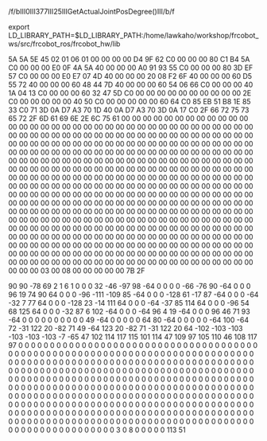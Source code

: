 /f/bIII0III377III25IIIGetActualJointPosDegree()III/b/f

export LD_LIBRARY_PATH=$LD_LIBRARY_PATH:/home/lawkaho/workshop/frcobot_ws/src/frcobot_ros/frcobot_hw/lib

5A 5A 5E 45 02 01 06 01 00 00 00 00 D4 9F 62 C0 00 00 00 80 C1 B4 5A C0 00 00 00 E0 0F 4A 5A 40 00 00 00 A0 91 93 55 C0 00 00 00 80 3D EF 57 C0 00 00 00 E0 E7 07 4D 40 00 00 00 20 08 F2 6F 40 00 00 00 60 D5 55 72 40 00 00 00 60 48 44 7D 40 00 00 00 60 54 06 66 C0 00 00 00 40 1A 04 13 C0 00 00 00 60 32 47 5D C0 00 00 00 00 00 00 00 00 00 00 2E C0 00 00 00 00 00 40 50 C0 00 00 00 00 00 60 64 C0 85 EB 51 B8 1E 85 33 C0 71 3D 0A D7 A3 70 1D 40 0A D7 A3 70 3D 0A 17 C0 2F 66 72 75 73 65 72 2F 6D 61 69 6E 2E 6C 75 61 00 00 00 00 00 00 00 00 00 00 00 00 00 00 00 00 00 00 00 00 00 00 00 00 00 00 00 00 00 00 00 00 00 00 00 00 00 00 00 00 00 00 00 00 00 00 00 00 00 00 00 00 00 00 00 00 00 00 00 00 00 00 00 00 00 00 00 00 00 00 00 00 00 00 00 00 00 00 00 00 00 00 00 00 00 00 00 00 00 00 00 00 00 00 00 00 00 00 00 00 00 00 00 00 00 00 00 00 00 00 00 00 00 00 00 00 00 00 00 00 00 00 00 00 00 00 00 00 00 00 00 00 00 00 00 00 00 00 00 00 00 00 00 00 00 00 00 00 00 00 00 00 00 00 00 00 00 00 00 00 00 00 00 00 00 00 00 00 00 00 00 00 00 00 00 00 00 00 00 00 00 00 00 00 00 00 00 00 00 00 00 00 00 00 00 00 00 00 00 00 00 00 00 00 00 00 00 00 00 00 00 00 00 00 00 00 00 00 00 00 00 00 00 00 00 00 00 00 00 00 00 00 00 00 00 00 00 00 00 00 00 00 00 00 00 00 00 00 00 00 00 00 00 00 00 00 00 00 00 00 00 00 00 00 00 00 00 00 00 00 00 00 00 00 00 00 00 00 00 00 00 00 00 00 00 00 00 00 00 00 00 00 00 00 00 00 00 00 00 00 00 00 00 00 00 00 00 00 00 00 00 00 00 00 00 00 00 00 00 00 00 00 00 00 00 00 00 00 00 00 00 00 00 00 00 00 00 00 00 00 00 00 00 00 00 00 00 00 00 00 00 00 00 00 00 00 00 00 00 00 00 00 00 00 00 00 00 00 00 00 00 00 00 00 00 00 00 00 00 00 00 00 00 00 00 00 00 00 00 00 00 00 00 00 00 00 00 00 00 00 00 00 00 00 00 00 03 00 08 00 00 00 00 00 7B 2F 

90 90 -78 69 2 1 6 1 0 0 0 32 -46 -97 98 -64 0 0 0 0 -66 -76 90 -64 0 0 0 96 19 74 90 64 0 0 0 -96 -111 -109 85 -64 0 0 0 -128 61 -17 87 -64 0 0 0 -64 -32 7 77 64 0 0 0 -128 23 -14 111 64 0 0 0 -64 -37 85 114 64 0 0 0 -96 54 68 125 64 0 0 0 -32 87 6 102 -64 0 0 0 -64 96 4 19 -64 0 0 0 96 46 71 93 -64 0 0 0 0 0 0 0 0 0 0 49 -64 0 0 0 0 0 64 80 -64 0 0 0 0 0 -64 100 -64 72 -31 122 20 -82 71 49 -64 123 20 -82 71 -31 122 20 64 -102 -103 -103 -103 -103 -103 -7 -65 47 102 114 117 115 101 114 47 109 97 105 110 46 108 117 97 0 0 0 0 0 0 0 0 0 0 0 0 0 0 0 0 0 0 0 0 0 0 0 0 0 0 0 0 0 0 0 0 0 0 0 0 0 0 0 0 0 0 0 0 0 0 0 0 0 0 0 0 0 0 0 0 0 0 0 0 0 0 0 0 0 0 0 0 0 0 0 0 0 0 0 0 0 0 0 0 0 0 0 0 0 0 0 0 0 0 0 0 0 0 0 0 0 0 0 0 0 0 0 0 0 0 0 0 0 0 0 0 0 0 0 0 0 0 0 0 0 0 0 0 0 0 0 0 0 0 0 0 0 0 0 0 0 0 0 0 0 0 0 0 0 0 0 0 0 0 0 0 0 0 0 0 0 0 0 0 0 0 0 0 0 0 0 0 0 0 0 0 0 0 0 0 0 0 0 0 0 0 0 0 0 0 0 0 0 0 0 0 0 0 0 0 0 0 0 0 0 0 0 0 0 0 0 0 0 0 0 0 0 0 0 0 0 0 0 0 0 0 0 0 0 0 0 0 0 0 0 0 0 0 0 0 0 0 0 0 0 0 0 0 0 0 0 0 0 0 0 0 0 0 0 0 0 0 0 0 0 0 0 0 0 0 0 0 0 0 0 0 0 0 0 0 0 0 0 0 0 0 0 0 0 0 0 0 0 0 0 0 0 0 0 0 0 0 0 0 0 0 0 0 0 0 0 0 0 0 0 0 0 0 0 0 0 0 0 0 0 0 0 0 0 0 0 0 0 0 0 0 0 0 0 0 0 0 0 0 0 0 0 0 0 0 0 0 0 0 0 0 0 0 0 0 0 0 0 0 0 0 0 0 0 0 0 0 0 0 0 0 0 0 0 0 0 0 0 0 0 0 0 0 0 0 0 0 0 0 0 0 0 0 0 0 0 0 0 0 0 0 0 0 0 0 3 0 8 0 0 0 0 0 113 51 